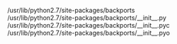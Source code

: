 /usr/lib/python2.7/site-packages/backports  
/usr/lib/python2.7/site-packages/backports/\_\_init\_\_.py  
/usr/lib/python2.7/site-packages/backports/\_\_init\_\_.pyc  
/usr/lib/python2.7/site-packages/backports/\_\_init\_\_.pyo  
